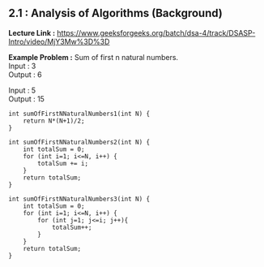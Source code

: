 ## 2.1 : Analysis of Algorithms (Background)

**Lecture Link :** https://www.geeksforgeeks.org/batch/dsa-4/track/DSASP-Intro/video/MjY3Mw%3D%3D

**Example Problem :** Sum of first n natural numbers. <br>
Input : 3 <br> 
Output : 6 <br>

Input : 5 <br>
Output : 15 <br>

```
int sumOfFirstNNaturalNumbers1(int N) {
    return N*(N+1)/2;
}

int sumOfFirstNNaturalNumbers2(int N) {
    int totalSum = 0;
    for (int i=1; i<=N, i++) {
        totalSum += i;
    }
    return totalSum;
}

int sumOfFirstNNaturalNumbers3(int N) {
    int totalSum = 0;
    for (int i=1; i<=N, i++) {
        for (int j=1; j<=i; j++){
            totalSum++;
        }
    }
    return totalSum;
}
```